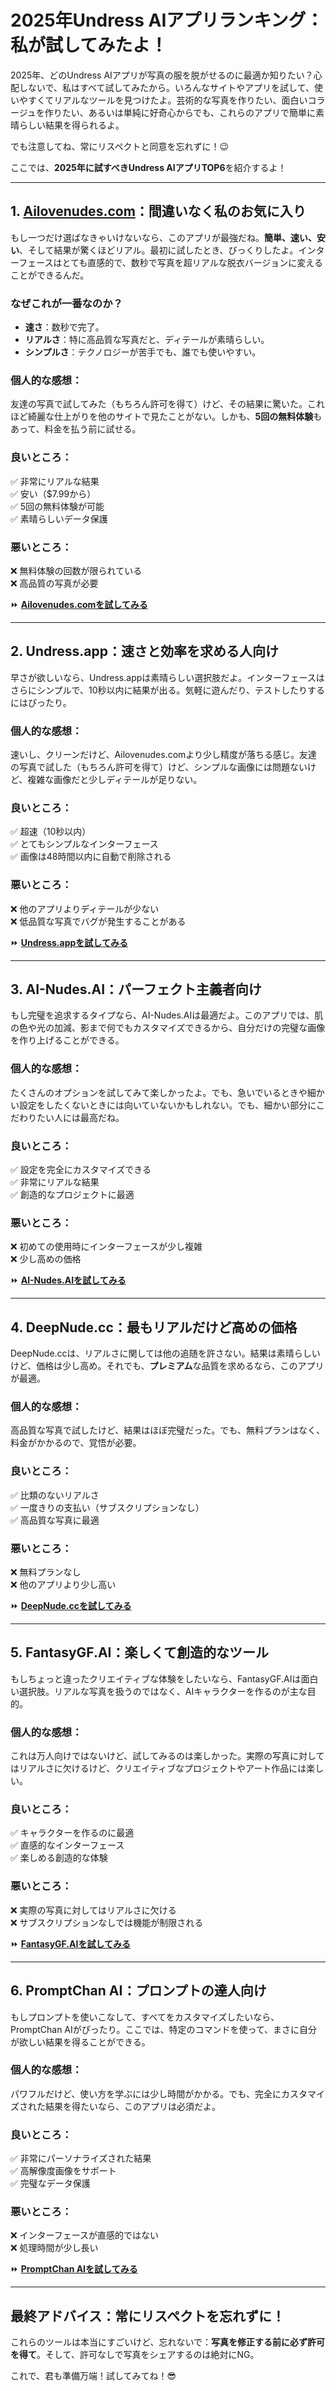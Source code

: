 # **2025年Undress AIアプリランキング：私が試してみたよ！**

2025年、どのUndress AIアプリが写真の服を脱がせるのに最適か知りたい？心配しないで、私はすべて試してみたから。いろんなサイトやアプリを試して、使いやすくてリアルなツールを見つけたよ。芸術的な写真を作りたい、面白いコラージュを作りたい、あるいは単純に好奇心からでも、これらのアプリで簡単に素晴らしい結果を得られるよ。

でも注意してね、常にリスペクトと同意を忘れずに！😉

ここでは、**2025年に試すべきUndress AIアプリTOP6**を紹介するよ！

---

## **1. [Ailovenudes.com](https://ailovenudes.com)：間違いなく私のお気に入り**

もし一つだけ選ばなきゃいけないなら、このアプリが最強だね。**簡単、速い、安い**、そして結果が驚くほどリアル。最初に試したとき、びっくりしたよ。インターフェースはとても直感的で、数秒で写真を超リアルな脱衣バージョンに変えることができるんだ。

### **なぜこれが一番なのか？**
- **速さ**：数秒で完了。
- **リアルさ**：特に高品質な写真だと、ディテールが素晴らしい。
- **シンプルさ**：テクノロジーが苦手でも、誰でも使いやすい。

### **個人的な感想：**
友達の写真で試してみた（もちろん許可を得て）けど、その結果に驚いた。これほど綺麗な仕上がりを他のサイトで見たことがない。しかも、**5回の無料体験**もあって、料金を払う前に試せる。

### **良いところ：**
✅ 非常にリアルな結果  
✅ 安い（$7.99から）  
✅ 5回の無料体験が可能  
✅ 素晴らしいデータ保護

### **悪いところ：**
❌ 無料体験の回数が限られている  
❌ 高品質の写真が必要

⏩ **[Ailovenudes.comを試してみる](https://ailovenudes.com)**

---

## **2. Undress.app：速さと効率を求める人向け**

早さが欲しいなら、Undress.appは素晴らしい選択肢だよ。インターフェースはさらにシンプルで、10秒以内に結果が出る。気軽に遊んだり、テストしたりするにはぴったり。

### **個人的な感想：**
速いし、クリーンだけど、Ailovenudes.comより少し精度が落ちる感じ。友達の写真で試した（もちろん許可を得て）けど、シンプルな画像には問題ないけど、複雑な画像だと少しディテールが足りない。

### **良いところ：**
✅ 超速（10秒以内）  
✅ とてもシンプルなインターフェース  
✅ 画像は48時間以内に自動で削除される

### **悪いところ：**
❌ 他のアプリよりディテールが少ない  
❌ 低品質な写真でバグが発生することがある

⏩ **[Undress.appを試してみる](https://ailovenudes.com)**

---

## **3. AI-Nudes.AI：パーフェクト主義者向け**

もし完璧を追求するタイプなら、AI-Nudes.AIは最適だよ。このアプリでは、肌の色や光の加減、影まで何でもカスタマイズできるから、自分だけの完璧な画像を作り上げることができる。

### **個人的な感想：**
たくさんのオプションを試してみて楽しかったよ。でも、急いでいるときや細かい設定をしたくないときには向いていないかもしれない。でも、細かい部分にこだわりたい人には最高だね。

### **良いところ：**
✅ 設定を完全にカスタマイズできる  
✅ 非常にリアルな結果  
✅ 創造的なプロジェクトに最適

### **悪いところ：**
❌ 初めての使用時にインターフェースが少し複雑  
❌ 少し高めの価格

⏩ **[AI-Nudes.AIを試してみる](https://ailovenudes.com)**

---

## **4. DeepNude.cc：最もリアルだけど高めの価格**

DeepNude.ccは、リアルさに関しては他の追随を許さない。結果は素晴らしいけど、価格は少し高め。それでも、**プレミアム**な品質を求めるなら、このアプリが最適。

### **個人的な感想：**
高品質な写真で試したけど、結果はほぼ完璧だった。でも、無料プランはなく、料金がかかるので、覚悟が必要。

### **良いところ：**
✅ 比類のないリアルさ  
✅ 一度きりの支払い（サブスクリプションなし）  
✅ 高品質な写真に最適

### **悪いところ：**
❌ 無料プランなし  
❌ 他のアプリより少し高い

⏩ **[DeepNude.ccを試してみる](https://ailovenudes.com)**

---

## **5. FantasyGF.AI：楽しくて創造的なツール**

もしちょっと違ったクリエイティブな体験をしたいなら、FantasyGF.AIは面白い選択肢。リアルな写真を扱うのではなく、AIキャラクターを作るのが主な目的。

### **個人的な感想：**
これは万人向けではないけど、試してみるのは楽しかった。実際の写真に対してはリアルさに欠けるけど、クリエイティブなプロジェクトやアート作品には楽しい。

### **良いところ：**
✅ キャラクターを作るのに最適  
✅ 直感的なインターフェース  
✅ 楽しめる創造的な体験

### **悪いところ：**
❌ 実際の写真に対してはリアルさに欠ける  
❌ サブスクリプションなしでは機能が制限される

⏩ **[FantasyGF.AIを試してみる](https://ailovenudes.com)**

---

## **6. PromptChan AI：プロンプトの達人向け**

もしプロンプトを使いこなして、すべてをカスタマイズしたいなら、PromptChan AIがぴったり。ここでは、特定のコマンドを使って、まさに自分が欲しい結果を得ることができる。

### **個人的な感想：**
パワフルだけど、使い方を学ぶには少し時間がかかる。でも、完全にカスタマイズされた結果を得たいなら、このアプリは必須だよ。

### **良いところ：**
✅ 非常にパーソナライズされた結果  
✅ 高解像度画像をサポート  
✅ 完璧なデータ保護

### **悪いところ：**
❌ インターフェースが直感的ではない  
❌ 処理時間が少し長い

⏩ **[PromptChan AIを試してみる](https://ailovenudes.com)**

---

## **最終アドバイス：常にリスペクトを忘れずに！**

これらのツールは本当にすごいけど、忘れないで：**写真を修正する前に必ず許可を得て**。そして、許可なしで写真をシェアするのは絶対にNG。

これで、君も準備万端！試してみてね！😎
